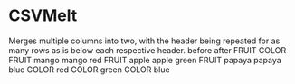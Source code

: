 # CSVMelt
Merges multiple columns into two, with the header being repeated for as many rows as is below each respective header.
before           after
FRUIT	COLOR      FRUIT   mango
mango	red        FRUIT   apple
apple	green      FRUIT   papaya
papaya	blue     COLOR   red
                 COLOR   green
                 COLOR   blue

